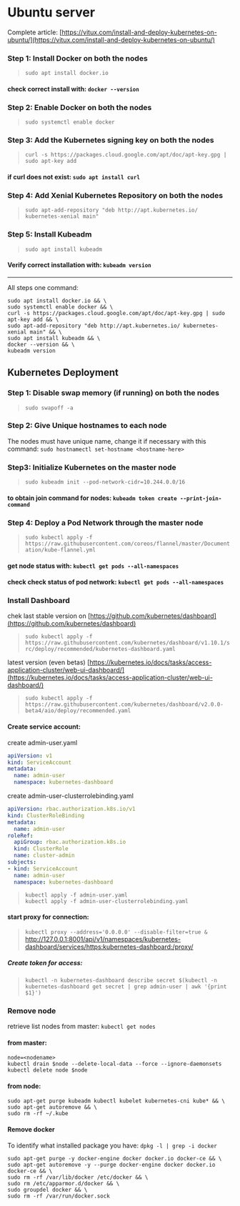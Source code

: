 # Ubuntu server

Complete article: [https://vitux.com/install-and-deploy-kubernetes-on-ubuntu/](https://vitux.com/install-and-deploy-kubernetes-on-ubuntu/)

### Step 1: Install Docker on both the nodes
>`sudo apt install docker.io`  
#### check correct install with: `docker --version`

### Step 2: Enable Docker on both the nodes
>`sudo systemctl enable docker` 

### Step 3: Add the Kubernetes signing key on both the nodes
>`curl -s https://packages.cloud.google.com/apt/doc/apt-key.gpg | sudo apt-key add`  
#### if curl does not exist: `sudo apt install curl`


### Step 4: Add Xenial Kubernetes Repository on both the nodes
>`sudo apt-add-repository "deb http://apt.kubernetes.io/ kubernetes-xenial main"`

### Step 5: Install Kubeadm
>`sudo apt install kubeadm`
#### Verify correct installation with: `kubeadm version` 

----
All steps one command:
```shell
sudo apt install docker.io && \
sudo systemctl enable docker && \
curl -s https://packages.cloud.google.com/apt/doc/apt-key.gpg | sudo apt-key add && \
sudo apt-add-repository "deb http://apt.kubernetes.io/ kubernetes-xenial main" && \
sudo apt install kubeadm && \
docker --version && \
kubeadm version 
```


## Kubernetes Deployment
### Step 1: Disable swap memory (if running) on both the nodes
>`sudo swapoff -a`  

### Step 2: Give Unique hostnames to each node
The nodes must have unique name, change it if necessary with this command: `sudo hostnamectl set-hostname <hostname-here>`


### Step3: Initialize Kubernetes on the master node
>`sudo kubeadm init --pod-network-cidr=10.244.0.0/16`
#### to obtain join command for nodes: `kubeadm token create --print-join-command`


### Step 4: Deploy a Pod Network through the master node
>`sudo kubectl apply -f https://raw.githubusercontent.com/coreos/flannel/master/Documentation/kube-flannel.yml` 

#### get node status with: `kubectl get pods --all-namespaces`
#### check check status of pod network: `kubectl get pods --all-namespaces`

### Install Dashboard
chek last stable version on [https://github.com/kubernetes/dashboard](https://github.com/kubernetes/dashboard)
>`sudo kubectl apply -f https://raw.githubusercontent.com/kubernetes/dashboard/v1.10.1/src/deploy/recommended/kubernetes-dashboard.yaml`

latest version (even betas) [https://kubernetes.io/docs/tasks/access-application-cluster/web-ui-dashboard/](https://kubernetes.io/docs/tasks/access-application-cluster/web-ui-dashboard/)
>`sudo kubectl apply -f https://raw.githubusercontent.com/kubernetes/dashboard/v2.0.0-beta4/aio/deploy/recommended.yaml`

#### Create service account:
create admin-user.yaml
```yaml
apiVersion: v1
kind: ServiceAccount
metadata:
  name: admin-user
  namespace: kubernetes-dashboard
```

create admin-user-clusterrolebinding.yaml
```yaml
apiVersion: rbac.authorization.k8s.io/v1
kind: ClusterRoleBinding
metadata:
  name: admin-user
roleRef:
  apiGroup: rbac.authorization.k8s.io
  kind: ClusterRole
  name: cluster-admin
subjects:
- kind: ServiceAccount
  name: admin-user
  namespace: kubernetes-dashboard
```
>`kubectl apply -f admin-user.yaml`  
>`kubectl apply -f admin-user-clusterrolebinding.yaml` 



#### start proxy for connection:
>`kubectl proxy --address='0.0.0.0' --disable-filter=true &`  
http://127.0.0.1:8001/api/v1/namespaces/kubernetes-dashboard/services/https:kubernetes-dashboard:/proxy/ 

##### Create token for access:
>`kubectl -n kubernetes-dashboard describe secret $(kubectl -n kubernetes-dashboard get secret | grep admin-user | awk '{print $1}')`




### Remove node

retrieve list nodes from master: `kubectl get nodes`

#### from master:
```shell
node=<nodename> 
kubectl drain $node --delete-local-data --force --ignore-daemonsets 
kubectl delete node $node
```

#### from node:
```shell
sudo apt-get purge kubeadm kubectl kubelet kubernetes-cni kube* && \
sudo apt-get autoremove && \
sudo rm -rf ~/.kube
```


#### Remove docker
To identify what installed package you have: `dpkg -l | grep -i docker`
```shell
sudo apt-get purge -y docker-engine docker docker.io docker-ce && \
sudo apt-get autoremove -y --purge docker-engine docker docker.io docker-ce && \
sudo rm -rf /var/lib/docker /etc/docker && \
sudo rm /etc/apparmor.d/docker && \
sudo groupdel docker && \
sudo rm -rf /var/run/docker.sock
```